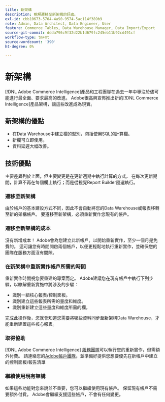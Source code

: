 ```yaml
---
title: 新架構
description: 瞭解遷移至新架構的好處。
exl-id: cbb10673-5704-4a90-9574-5ac114f389b9
role: Admin, Data Architect, Data Engineer, User
feature: Commerce Tables, Data Warehouse Manager, Data Import/Export
source-git-commit: ddda796c9f32d22b1d679fc245eb11b92cd491cf
workflow-type: tm+mt
source-wordcount: '390'
ht-degree: 0%

---
```


# 新架構

[!DNL Adobe Commerce Intelligence]產品和工程團隊在過去一年中專注於儘可能進行最全面、要求最高的改進。 Adobe很高興宣佈推出新的[!DNL Commerce Intelligence]產品架構，讓這些改進成為現實。

## 新架構的優點

* 在Data Warehouse中建立欄的型別，包括使用SQL的計算欄。
* 新欄可立即使用。
* 資料延遲大幅改善。

## 技術優點

主要差異列於上面，但主要變更是在更新週期中執行計算的方式。 在每次更新期間，計算不再在每個欄上執行；而是從視覺Report Builder隨選執行。

### 遷移至新架構

由於帳戶的基本建設方式不同，因此不會自動將您的Data Warehouse或報表移轉至新的架構帳戶。 要遷移至新架構，必須重新實作您現有的帳戶。

### 遷移至新架構的成本

沒有新增成本！ Adobe會為您建立此新帳戶，以開始重新實作，至少一個月是免費的。 這可讓您有時間開啟兩個帳戶，以便更輕鬆地執行重新實作，並確保您的團隊在服務方面沒有間隙。

### 在新架構中重新實作帳戶所需的時間

重新實作時間視您要重建的專案而定。 Adobe建議您在現有帳戶中執行下列步驟，以瞭解重新實施中將涉及的步驟：

* 識別一組核心報表/控制面板。
* 識別建立這些報表所需的量度和維度。
* 識別重新建立這些量度和維度所需的欄。

完成此操作後，您就會知道您需要將哪些資料同步至新架構Data Warehouse，才能重新建置這些核心報表。

### 取得協助

[!DNL Adobe Commerce Intelligence] [服務團隊](https://experienceleague.adobe.com/docs/commerce-knowledge-base/kb/troubleshooting/miscellaneous/mbi-service-policies.html?lang=zh-Hant)可以執行您的重新實作，但需額外付費。 請連絡您的[Adobe帳戶團隊](../../guide-overview.md#Submitting-a-Support-Ticket)，並準備好提供您想要優先在新帳戶中建立的控制面板/報告清單

### 繼續使用現有架構

如果這些功能對您來說並不重要，您可以繼續使用現有帳戶。 保留現有帳戶不需要額外付費。 Adobe會繼續支援這些帳戶，不會有任何變更。
